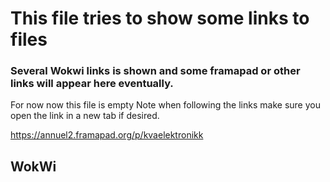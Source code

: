 # This file tries to show some links to files

### Several Wokwi links is shown and some framapad or other links will appear here eventually.
For now now this file is empty
Note when following the links make sure you open the link in a new tab if desired.

https://annuel2.framapad.org/p/kvaelektronikk

## WokWi
[]()
<!-- src/mega2560/pattern_red_green_christmas -->
